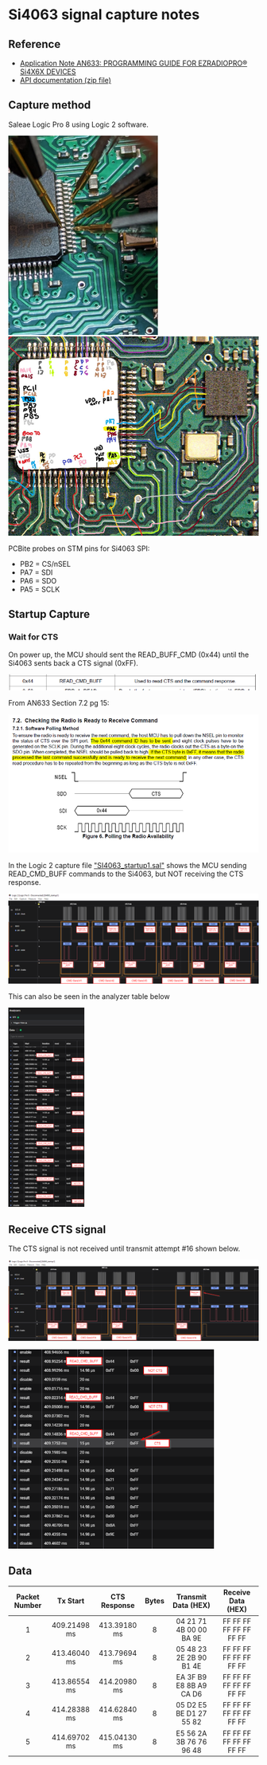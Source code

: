 # Si4063 signal capture notes

## Reference

- [Application Note AN633: PROGRAMMING GUIDE FOR EZRADIOPRO® Si4X6X DEVICES](../../docs/AN633.pdf)
- [API documentation (zip file)](../../docs/EZRadioPRO_REVC2_API.zip)

## Capture method

Saleae Logic Pro 8 using Logic 2 software.

<img src="imgs/pcbbite.jpg" height="400">
<img src="imgs/signaltrace.png" height="400">


PCBite probes on STM pins for Si4063 SPI:
- PB2 = CS/nSEL
- PA7 = SDI
- PA6 = SDO
- PA5 = SCLK

## Startup Capture

### Wait for CTS 

On power up, the MCU should sent the READ_BUFF_CMD (0x44) until the Si4063 sents back a CTS signal (0xFF).

![READ_CMD_BUFF excerpt from AN633](imgs/READ_CMD_BUFF.png)

From AN633 Section 7.2 pg 15:

![AN633 Section 7.2 excerpt](imgs/CTS.png)

In the Logic 2 capture file ["SI4063_startup1.sal"](SI4063_startup1.sal) shows the MCU sending READ_CMD_BUFF commands to the Si4063, but NOT receiving the CTS response.

![MCU sending READ_CMD_BUFF but not receiving CTS](imgs/start_notcts.png)

This can also be seen in the analyzer table below

<img src="imgs/start_table_notcts.png" height="400">

## Receive CTS signal

The CTS signal is not received until transmit attempt #16 shown below.

![MCU sending READ_CMD_BUFF but receiving CTS](imgs/start_cts.png)

<img src="imgs/start_table_cts.png" height="400">

## Data

| Packet Number | Tx Start | CTS Response | Bytes | Transmit Data (HEX) | Receive Data (HEX) | 
| :-----------: | :------: | :----------: | :---: | :-----------------: | :----------------: |
| 1 | 409.21498 ms | 413.39180 ms | 8 | 04 21 71 4B 00 00 BA 9E | FF FF FF FF FF FF FF FF |
| 2 | 413.46040 ms | 413.79694 ms | 8 | 05 48 23 2E 2B 90 B1 4E | FF FF FF FF FF FF FF FF |
| 3 | 413.86554 ms | 414.20980 ms | 8 | EA 3F B9 E8 8B A9 CA D6 | FF FF FF FF FF FF FF FF |
| 4 | 414.28388 ms | 414.62840 ms | 8 | 05 D2 E5 BE D1 27 55 82 | FF FF FF FF FF FF FF FF |
| 5 | 414.69702 ms | 415.04130 ms | 8 | E5 56 2A 3B 76 76 96 48 | FF FF FF FF FF FF FF FF |